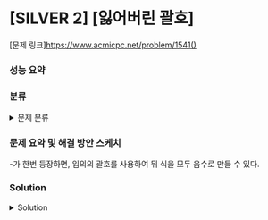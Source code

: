 # [SILVER 2] [잃어버린 괄호]

[문제 링크]https://www.acmicpc.net/problem/1541() 

### 성능 요약

### 분류

<details><summary>문제 분류</summary> 

[그리디 알고리즘]

</details>

### 문제 요약 및 해결 방안 스케치

-가 한번 등장하면, 임의의 괄호를 사용하여 뒤 식을 모두 음수로 만들 수 있다. 

### Solution

<details><summary>Solution</summary> 

[Source Code]

</details>
